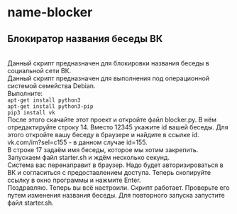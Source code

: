 # name-blocker
<h2>Блокиратор названия беседы ВК</h2>
<br>Данный скрипт предназначен для блокировки названия беседы в социальной сети ВК.
<br>Данный скрипт предназначен для выполнения под операционной системой семейства Debian.
<br>Выполните: 
<br><code>apt-get install python3</code>
<br><code>apt-get install python3-pip</code>
<br><code>pip3 install vk</code>
<br>После этого скачайте этот проект и откройте файл blocker.py. В нём отредактируйте строку 14. Вместо 12345 укажите id вашей беседы. Для этого откройте вашу беседу в браузере и найдите в ссылке id. vk.com/im?sel=c155 - в данном случае id=155.
<br>В строке 17 задаём имя беседы, которое мы хотим закрепить.
<br>Запускаем файл starter.sh и ждём несколько секунд.
<br>Система вас перенаправит в браузер. Надо будет авторизироваться в ВК и согласиться с предоставлением доступа. Теперь скопируйте ссылку в окно программы и нажмите Enter.
<br>Поздравляю. Теперь вы всё настроили. Скрипт работает. Проверьте его путем изменения названия беседы. Для повторного запуска запустите файл starter.sh.
